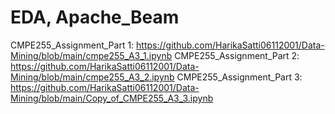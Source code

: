 # EDA, Apache_Beam

CMPE255_Assignment_Part 1: https://github.com/HarikaSatti06112001/Data-Mining/blob/main/cmpe255_A3_1.ipynb
CMPE255_Assignment_Part 2: https://github.com/HarikaSatti06112001/Data-Mining/blob/main/cmpe255_A3_2.ipynb
CMPE255_Assignment_Part 3: https://github.com/HarikaSatti06112001/Data-Mining/blob/main/Copy_of_CMPE255_A3_3.ipynb
